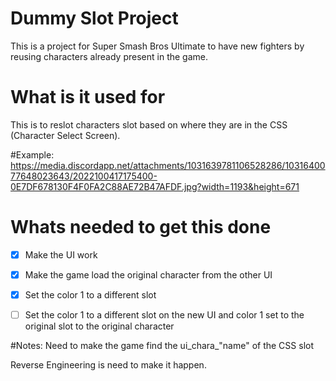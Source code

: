 # Dummy Slot Project
This is a project for Super Smash Bros Ultimate to have new fighters by reusing characters already present in the game.

# What is it used for
This is to reslot characters slot based on where they are in the CSS (Character Select Screen).

#Example: 
https://media.discordapp.net/attachments/1031639781106528286/1031640077648023643/2022100417175400-0E7DF678130F4F0FA2C88AE72B47AFDF.jpg?width=1193&height=671

# Whats needed to get this done
- [x] Make the UI work
- [x] Make the game load the original character from the other UI
- [x] Set the color 1 to a different slot
- [ ] Set the color 1 to a different slot on the new UI and color 1 set to the original slot to the original character


#Notes:
Need to make the game find the ui_chara_"name" of the CSS slot

Reverse Engineering is need to make it happen.
